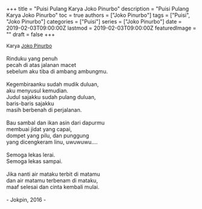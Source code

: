 +++
title = "Puisi Pulang Karya Joko Pinurbo"
description = "Puisi Pulang Karya Joko Pinurbo"
toc = true
authors = ["Joko Pinurbo"]
tags = ["Puisi", "Joko Pinurbo"]
categories = ["Puisi"]
series = ["Joko Pinurbo"]
date = 2019-02-03T09:00:00Z
lastmod = 2019-02-03T09:00:00Z
featuredImage = ""
draft = false
+++

<div style="text-align: justify;">
<div style="font-size: small;">Karya <a href="/authors/joko-pinurbo/" target="_blank">Joko Pinurbo</a></div><br />
Rinduku yang penuh<br />pecah di atas jalanan macet<br />sebelum aku tiba di ambang ambungmu.<br /><br />Kegembiraanku sudah mudik duluan,<br />aku menyusul kemudian.<br />Judul sajakku sudah pulang duluan,<br />baris-baris sajakku<br />masih berbenah di perjalanan.<br /><br />Bau sambal dan ikan asin dari dapurmu<br />membuai jidat yang capai,<br />dompet yang pilu, dan punggung<br />yang dicengkeram linu, uwuwuwu….<br /><br />Semoga lekas lerai.<br />Semoga lekas sampai.<br /><br />Jika nanti air mataku terbit di matamu<br />dan air matamu terbenam di mataku,<br />maaf selesai dan cinta kembali mulai.<br /><br />- Jokpin, 2016 -</div>
